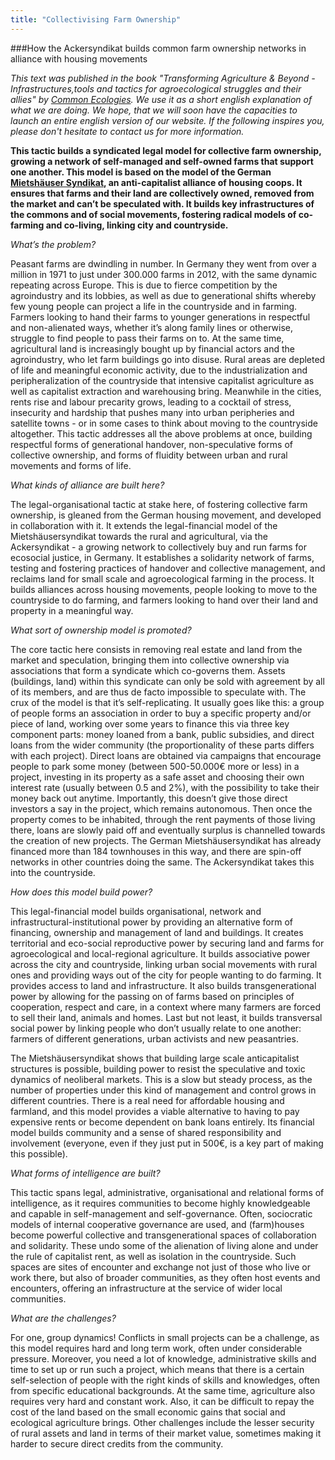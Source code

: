 ```yaml
---
title: "Collectivising Farm Ownership"
---
```


###How the Ackersyndikat builds common farm ownership networks in alliance with housing movements

*This text was published in the book "Transforming Agriculture & Beyond - Infrastructures,tools and tactics for agroecological struggles and their allies" by [Common Ecologies](https://commonecologies.net/). We use it as a short english explanation of what we are doing. We hope, that we will soon have the capacities to launch an entire english version of our website. If the following inspires you, please don't hesitate to contact us for more information.*

**This tactic builds a syndicated legal model for collective farm ownership, growing a network of self-managed and self-owned farms that support one another. This model is based on the model of the German [Mietshäuser Syndikat](www.syndikat.org), an anti-capitalist alliance of housing coops. It ensures that farms and their land are collectively owned, removed from the market and can’t be speculated with. It builds key infrastructures of the commons and of social movements, fostering radical models of co-farming and co-living, linking city and countryside.**

*What’s the problem?*

Peasant farms are dwindling in number. In Germany they went from over a million in 1971 to just under 300.000 farms in 2012, with the same dynamic repeating across Europe. This is due to fierce competition by the agroindustry and its lobbies, as well as due to generational shifts whereby few young people can project a life in the countryside and in farming. Farmers looking to hand their farms to younger generations in respectful and non-alienated ways, whether it’s along family lines or otherwise, struggle to find people to pass their farms on to. At the same time, agricultural land is increasingly bought up by financial actors and the agroindustry, who let farm buildings go into disuse. Rural areas are depleted of life and meaningful economic activity, due to the industrialization and peripheralization of the countryside that intensive capitalist agriculture as well as capitalist extraction and warehousing bring. Meanwhile in the cities, rents rise and labour precarity grows, leading to a cocktail of stress, insecurity and hardship that pushes many into urban peripheries and satellite towns - or in some cases to think about moving to the countryside altogether. This tactic addresses all the above problems at once, building respectful forms of generational handover, non-speculative forms of collective ownership, and forms of fluidity between urban and rural movements and forms of life. 

*What kinds of alliance are built here?*

The legal-organisational tactic at stake here, of fostering collective farm ownership, is gleaned from the German housing movement, and developed in collaboration with it. It extends the legal-financial model of the Mietshäusersyndikat towards the rural and agricultural, via the Ackersyndikat - a growing network to collectively buy and run farms for ecosocial justice, in Germany. It establishes a solidarity network of farms, testing and fostering practices of handover and collective management, and reclaims land for small scale and agroecological farming in the process. It builds alliances across housing movements, people looking to move to the countryside to do farming, and farmers looking to hand over their land and property in a meaningful way.

*What sort of ownership model is promoted?*

The core tactic here consists in removing real estate and land from the market and speculation, bringing them into collective ownership via associations that form a syndicate which co-governs them. Assets (buildings, land) within this syndicate can only be sold with agreement by all of its members, and are thus de facto impossible to speculate with. The crux of the model is that it’s self-replicating. It usually goes like this: a group of people forms an association in order to buy a specific property and/or piece of land, working over some years to finance this via three key component parts: money loaned from a bank, public subsidies, and direct loans from the wider community (the proportionality of these parts differs with each project). Direct loans are obtained via campaigns that encourage people to park some money (between 500-50.000€ more or less) in a project, investing in its property as a safe asset and choosing their own interest rate (usually between 0.5 and 2%), with the possibility to take their money back out anytime. Importantly, this doesn’t give those direct investors a say in the project, which remains autonomous. Then once the property comes to be inhabited, through the rent payments of those living there, loans are slowly paid off and eventually surplus is channelled towards the creation of new projects. The German Mietshäusersyndikat has already financed more than 184 townhouses in this way, and there are spin-off networks in other countries doing the same. The Ackersyndikat takes this into the countryside.

*How does this model build power?*

This legal-financial model builds organisational, network and infrastructural-institutional power by providing an alternative form of financing, ownership and management of land and buildings. It creates territorial and eco-social reproductive power by securing land and farms for agroecological and local-regional agriculture. It builds associative power across the city and countryside, linking urban social movements with rural ones and providing ways out of the city for people wanting to do farming. It provides access to land and infrastructure. It also builds transgenerational power by allowing for the passing on of farms based on principles of cooperation, respect and care, in a context where many farmers are forced to sell their land, animals and homes. Last but not least, it builds transversal social power by linking people who don’t usually relate to one another: farmers of different generations, urban activists and new peasantries.

The Mietshäusersyndikat shows that building large scale anticapitalist structures is possible, building power to resist the speculative and toxic dynamics of neoliberal markets. This is a slow but steady process, as the number of properties under this kind of management and control grows in different countries. There is a real need for affordable housing and farmland, and this model provides a viable alternative to having to pay expensive rents or become dependent on bank loans entirely. Its financial model builds community and a sense of shared responsibility and involvement (everyone, even if they just put in 500€, is a key part of making this possible).

*What forms of intelligence are built?*

This tactic spans legal, administrative, organisational and relational forms of intelligence, as it requires communities to become highly knowledgeable and capable in self-management and self-governance. Often, sociocratic models of internal cooperative governance are used, and (farm)houses become powerful collective and transgenerational spaces of collaboration and solidarity. These undo some of the alienation of living alone and under the rule of capitalist rent, as well as isolation in the countryside. Such spaces are sites of encounter and exchange not just of those who live or work there, but also of broader communities, as they often host events and encounters, offering an infrastructure at the service of wider local communities.

*What are the challenges?*

For one, group dynamics! Conflicts in small projects can be a challenge, as this model requires hard and long term work, often under considerable pressure. Moreover, you need a lot of knowledge, administrative skills and time to set up or run such a project, which means that there is a certain self-selection of people with the right kinds of skills and knowledges, often from specific educational backgrounds. At the same time, agriculture also requires very hard and constant work. Also, it can be difficult to repay the cost of the land based on the small economic gains that social and ecological agriculture brings. Other challenges include the lesser security of rural assets and land in terms of their market value, sometimes making it harder to secure direct credits from the community.
